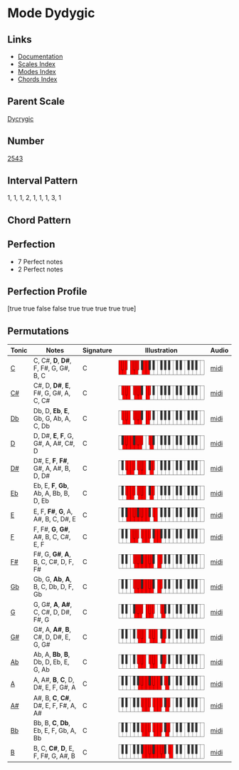 # Mode Dydygic

## Links

- [Documentation](index.md)
- [Scales Index](Scales.md)
- [Modes Index](Modes.md)
- [Chords Index](Chords.md)

## Parent Scale

[Dycrygic](ScaleDycrygic.md)

## Number

[2543](https://ianring.com/musictheory/scales/2543)

## Interval Pattern

1, 1, 1, 2, 1, 1, 1, 3, 1

## Chord Pattern



## Perfection

- 7 Perfect notes
- 2 Perfect notes

## Perfection Profile

[true true false false true true true true true]

## Permutations

| Tonic | Notes | Signature | Illustration | Audio |
|-------|-------|-----------|--------------|-------|
| [C](ModeCNaturalDydygic.md) | C, C#, **D**, **D#**, F, F#, G, G#, B, C | C | ![CNaturalDydygic](ModeCNaturalDydygic.png) | [midi](https://github.com/edipermadi/music/blob/main/docs/ModeCNaturalDydygic.mid?raw=true) |
| [C#](ModeCSharpDydygic.md) | C#, D, **D#**, **E**, F#, G, G#, A, C, C# | C | ![CSharpDydygic](ModeCSharpDydygic.png) | [midi](https://github.com/edipermadi/music/blob/main/docs/ModeCSharpDydygic.mid?raw=true) |
| [Db](ModeDFlatDydygic.md) | Db, D, **Eb**, **E**, Gb, G, Ab, A, C, Db | C | ![DFlatDydygic](ModeDFlatDydygic.png) | [midi](https://github.com/edipermadi/music/blob/main/docs/ModeDFlatDydygic.mid?raw=true) |
| [D](ModeDNaturalDydygic.md) | D, D#, **E**, **F**, G, G#, A, A#, C#, D | C | ![DNaturalDydygic](ModeDNaturalDydygic.png) | [midi](https://github.com/edipermadi/music/blob/main/docs/ModeDNaturalDydygic.mid?raw=true) |
| [D#](ModeDSharpDydygic.md) | D#, E, **F**, **F#**, G#, A, A#, B, D, D# | C | ![DSharpDydygic](ModeDSharpDydygic.png) | [midi](https://github.com/edipermadi/music/blob/main/docs/ModeDSharpDydygic.mid?raw=true) |
| [Eb](ModeEFlatDydygic.md) | Eb, E, **F**, **Gb**, Ab, A, Bb, B, D, Eb | C | ![EFlatDydygic](ModeEFlatDydygic.png) | [midi](https://github.com/edipermadi/music/blob/main/docs/ModeEFlatDydygic.mid?raw=true) |
| [E](ModeENaturalDydygic.md) | E, F, **F#**, **G**, A, A#, B, C, D#, E | C | ![ENaturalDydygic](ModeENaturalDydygic.png) | [midi](https://github.com/edipermadi/music/blob/main/docs/ModeENaturalDydygic.mid?raw=true) |
| [F](ModeFNaturalDydygic.md) | F, F#, **G**, **G#**, A#, B, C, C#, E, F | C | ![FNaturalDydygic](ModeFNaturalDydygic.png) | [midi](https://github.com/edipermadi/music/blob/main/docs/ModeFNaturalDydygic.mid?raw=true) |
| [F#](ModeFSharpDydygic.md) | F#, G, **G#**, **A**, B, C, C#, D, F, F# | C | ![FSharpDydygic](ModeFSharpDydygic.png) | [midi](https://github.com/edipermadi/music/blob/main/docs/ModeFSharpDydygic.mid?raw=true) |
| [Gb](ModeGFlatDydygic.md) | Gb, G, **Ab**, **A**, B, C, Db, D, F, Gb | C | ![GFlatDydygic](ModeGFlatDydygic.png) | [midi](https://github.com/edipermadi/music/blob/main/docs/ModeGFlatDydygic.mid?raw=true) |
| [G](ModeGNaturalDydygic.md) | G, G#, **A**, **A#**, C, C#, D, D#, F#, G | C | ![GNaturalDydygic](ModeGNaturalDydygic.png) | [midi](https://github.com/edipermadi/music/blob/main/docs/ModeGNaturalDydygic.mid?raw=true) |
| [G#](ModeGSharpDydygic.md) | G#, A, **A#**, **B**, C#, D, D#, E, G, G# | C | ![GSharpDydygic](ModeGSharpDydygic.png) | [midi](https://github.com/edipermadi/music/blob/main/docs/ModeGSharpDydygic.mid?raw=true) |
| [Ab](ModeAFlatDydygic.md) | Ab, A, **Bb**, **B**, Db, D, Eb, E, G, Ab | C | ![AFlatDydygic](ModeAFlatDydygic.png) | [midi](https://github.com/edipermadi/music/blob/main/docs/ModeAFlatDydygic.mid?raw=true) |
| [A](ModeANaturalDydygic.md) | A, A#, **B**, **C**, D, D#, E, F, G#, A | C | ![ANaturalDydygic](ModeANaturalDydygic.png) | [midi](https://github.com/edipermadi/music/blob/main/docs/ModeANaturalDydygic.mid?raw=true) |
| [A#](ModeASharpDydygic.md) | A#, B, **C**, **C#**, D#, E, F, F#, A, A# | C | ![ASharpDydygic](ModeASharpDydygic.png) | [midi](https://github.com/edipermadi/music/blob/main/docs/ModeASharpDydygic.mid?raw=true) |
| [Bb](ModeBFlatDydygic.md) | Bb, B, **C**, **Db**, Eb, E, F, Gb, A, Bb | C | ![BFlatDydygic](ModeBFlatDydygic.png) | [midi](https://github.com/edipermadi/music/blob/main/docs/ModeBFlatDydygic.mid?raw=true) |
| [B](ModeBNaturalDydygic.md) | B, C, **C#**, **D**, E, F, F#, G, A#, B | C | ![BNaturalDydygic](ModeBNaturalDydygic.png) | [midi](https://github.com/edipermadi/music/blob/main/docs/ModeBNaturalDydygic.mid?raw=true) |

